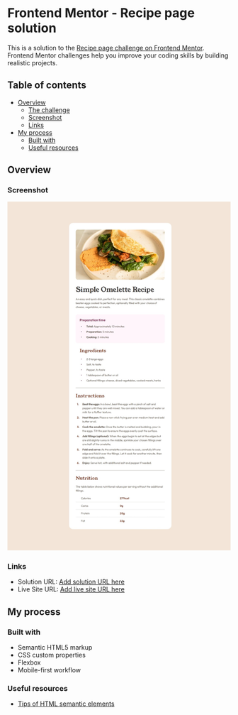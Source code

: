 # Frontend Mentor - Recipe page solution

This is a solution to the [Recipe page challenge on Frontend Mentor](https://www.frontendmentor.io/challenges/recipe-page-KiTsR8QQKm). Frontend Mentor challenges help you improve your coding skills by building realistic projects.

## Table of contents

- [Overview](#overview)
  - [The challenge](#the-challenge)
  - [Screenshot](#screenshot)
  - [Links](#links)
- [My process](#my-process)
  - [Built with](#built-with)
  - [Useful resources](#useful-resources)

## Overview

### Screenshot

![Screenshot](./Screenshot.jpeg)

### Links

- Solution URL: [Add solution URL here](https://github.com/Mohammed-Osama-pg/FdMr-Recipe-page.git)
- Live Site URL: [Add live site URL here](https://mohammed-osama-pg.github.io/FdMr-Recipe-page/)

## My process

### Built with

- Semantic HTML5 markup
- CSS custom properties
- Flexbox
- Mobile-first workflow

### Useful resources

- [Tips of HTML semantic elements](https://www.youtube.com/watch?v=kX3TfdUqpuU&pp=ygUldGhlIHVzZSBjYXNlIG9mIGh0bWwgc2VtYW50aWMgZWxlbWVudNIHCQlFCQGHKiGM7w%3D%3D)
